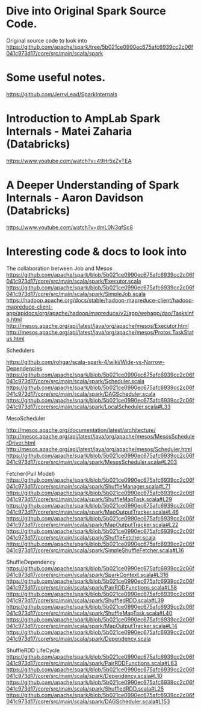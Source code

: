 # Dive into Original Spark Source Code.
Original source code to look into
https://github.com/apache/spark/tree/5b021ce0990ec675afc6939cc2c06f041c973d17/core/src/main/scala/spark

# Some useful notes.
https://github.com/JerryLead/SparkInternals

# Introduction to AmpLab Spark Internals - Matei Zaharia (Databricks)
https://www.youtube.com/watch?v=49Hr5xZyTEA

# A Deeper Understanding of Spark Internals - Aaron Davidson (Databricks)
https://www.youtube.com/watch?v=dmL0N3qfSc8

# Interesting code & docs to look into
The collaboration between Job and Mesos
https://github.com/apache/spark/blob/5b021ce0990ec675afc6939cc2c06f041c973d17/core/src/main/scala/spark/Executor.scala
https://github.com/apache/spark/blob/5b021ce0990ec675afc6939cc2c06f041c973d17/core/src/main/scala/spark/SimpleJob.scala
https://hadoop.apache.org/docs/stable/hadoop-mapreduce-client/hadoop-mapreduce-client-app/apidocs/org/apache/hadoop/mapreduce/v2/app/webapp/dao/TasksInfo.html
http://mesos.apache.org/api/latest/java/org/apache/mesos/Executor.html
http://mesos.apache.org/api/latest/java/org/apache/mesos/Protos.TaskStatus.html


Schedulers


https://github.com/rohgar/scala-spark-4/wiki/Wide-vs-Narrow-Dependencies
https://github.com/apache/spark/blob/5b021ce0990ec675afc6939cc2c06f041c973d17/core/src/main/scala/spark/Scheduler.scala
https://github.com/apache/spark/blob/5b021ce0990ec675afc6939cc2c06f041c973d17/core/src/main/scala/spark/DAGScheduler.scala
https://github.com/apache/spark/blob/5b021ce0990ec675afc6939cc2c06f041c973d17/core/src/main/scala/spark/LocalScheduler.scala#L33


MesoScheduler


http://mesos.apache.org/documentation/latest/architecture/
http://mesos.apache.org/api/latest/java/org/apache/mesos/MesosSchedulerDriver.html
http://mesos.apache.org/api/latest/java/org/apache/mesos/Scheduler.html
https://github.com/apache/spark/blob/5b021ce0990ec675afc6939cc2c06f041c973d17/core/src/main/scala/spark/MesosScheduler.scala#L203


Fetcher(Pull Model)
https://github.com/apache/spark/blob/5b021ce0990ec675afc6939cc2c06f041c973d17/core/src/main/scala/spark/ShuffleManager.scala#L71
https://github.com/apache/spark/blob/5b021ce0990ec675afc6939cc2c06f041c973d17/core/src/main/scala/spark/ShuffleMapTask.scala#L29
https://github.com/apache/spark/blob/5b021ce0990ec675afc6939cc2c06f041c973d17/core/src/main/scala/spark/MapOutputTracker.scala#L46
https://github.com/apache/spark/blob/5b021ce0990ec675afc6939cc2c06f041c973d17/core/src/main/scala/spark/MapOutputTracker.scala#L22
https://github.com/apache/spark/blob/5b021ce0990ec675afc6939cc2c06f041c973d17/core/src/main/scala/spark/ShuffleFetcher.scala
https://github.com/apache/spark/blob/5b021ce0990ec675afc6939cc2c06f041c973d17/core/src/main/scala/spark/SimpleShuffleFetcher.scala#L16


ShuffleDependency
https://github.com/apache/spark/blob/5b021ce0990ec675afc6939cc2c06f041c973d17/core/src/main/scala/spark/SparkContext.scala#L316
https://github.com/apache/spark/blob/5b021ce0990ec675afc6939cc2c06f041c973d17/core/src/main/scala/spark/PairRDDFunctions.scala#L58
https://github.com/apache/spark/blob/5b021ce0990ec675afc6939cc2c06f041c973d17/core/src/main/scala/spark/ShuffledRDD.scala#L39
https://github.com/apache/spark/blob/5b021ce0990ec675afc6939cc2c06f041c973d17/core/src/main/scala/spark/ShuffleMapTask.scala#L40
https://github.com/apache/spark/blob/5b021ce0990ec675afc6939cc2c06f041c973d17/core/src/main/scala/spark/MapOutputTracker.scala#L14
https://github.com/apache/spark/blob/5b021ce0990ec675afc6939cc2c06f041c973d17/core/src/main/scala/spark/Dependency.scala


ShuffleRDD LifeCycle
https://github.com/apache/spark/blob/5b021ce0990ec675afc6939cc2c06f041c973d17/core/src/main/scala/spark/PairRDDFunctions.scala#L63
https://github.com/apache/spark/blob/5b021ce0990ec675afc6939cc2c06f041c973d17/core/src/main/scala/spark/Dependency.scala#L10
https://github.com/apache/spark/blob/5b021ce0990ec675afc6939cc2c06f041c973d17/core/src/main/scala/spark/ShuffledRDD.scala#L25
https://github.com/apache/spark/blob/5b021ce0990ec675afc6939cc2c06f041c973d17/core/src/main/scala/spark/DAGScheduler.scala#L153



